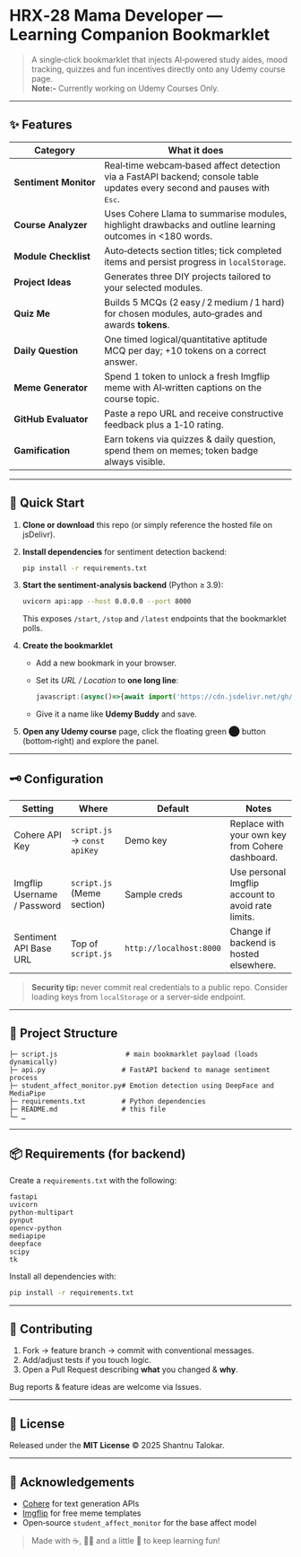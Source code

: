 # HRX‑28 Mama Developer — Learning Companion Bookmarklet

> A single‑click bookmarklet that injects AI‑powered study aides, mood tracking, quizzes and fun incentives directly onto any Udemy course page.<br>
**Note:-** Currently working on Udemy Courses Only.
---

## ✨ Features

| Category              | What it does                                                                                                                      |
| --------------------- | --------------------------------------------------------------------------------------------------------------------------------- |
| **Sentiment Monitor** | Real‑time webcam‑based affect detection via a FastAPI backend; console table updates every second and pauses with <kbd>Esc</kbd>. |
| **Course Analyzer**   | Uses Cohere Llama to summarise modules, highlight drawbacks and outline learning outcomes in <180 words.                          |
| **Module Checklist**  | Auto‑detects section titles; tick completed items and persist progress in `localStorage`.                                         |
| **Project Ideas**     | Generates three DIY projects tailored to your selected modules.                                                                   |
| **Quiz Me**           | Builds 5 MCQs (2 easy / 2 medium / 1 hard) for chosen modules, auto‑grades and awards **tokens**.                                 |
| **Daily Question**    | One timed logical/quantitative aptitude MCQ per day; +10 tokens on a correct answer.                                              |
| **Meme Generator**    | Spend 1 token to unlock a fresh Imgflip meme with AI‑written captions on the course topic.                                        |
| **GitHub Evaluator**  | Paste a repo URL and receive constructive feedback plus a 1‑10 rating.                                                            |
| **Gamification**      | Earn tokens via quizzes & daily question, spend them on memes; token badge always visible.                                        |

---

## 🔧 Quick Start

1. **Clone or download** this repo (or simply reference the hosted file on jsDelivr).
2. **Install dependencies** for sentiment detection backend:

   ```bash
   pip install -r requirements.txt
   ```
3. **Start the sentiment‑analysis backend** (Python ≥ 3.9):

   ```bash
   uvicorn api:app --host 0.0.0.0 --port 8000
   ```

   This exposes `/start`, `/stop` and `/latest` endpoints that the bookmarklet polls.
4. **Create the bookmarklet**

   * Add a new bookmark in your browser.
   * Set its *URL / Location* to **one long line**:

     ```javascript
     javascript:(async()=>{await import('https://cdn.jsdelivr.net/gh/tany109043/HRX-28-Mama-Developer@main/script.js?t='+Date.now())})();
     ```
   * Give it a name like **Udemy Buddy** and save.
5. **Open any Udemy course** page, click the floating green ⬤ button (bottom‑right) and explore the panel.

---

## 🗝️ Configuration

| Setting                     | Where                        | Default                 | Notes                                              |
| --------------------------- | ---------------------------- | ----------------------- | -------------------------------------------------- |
| Cohere API Key              | `script.js` → `const apiKey` | Demo key                | Replace with your own key from Cohere dashboard.   |
| Imgflip Username / Password | `script.js` (Meme section)   | Sample creds            | Use personal Imgflip account to avoid rate limits. |
| Sentiment API Base URL      | Top of `script.js`           | `http://localhost:8000` | Change if backend is hosted elsewhere.             |

> **Security tip:** never commit real credentials to a public repo. Consider loading keys from `localStorage` or a server‑side endpoint.

---

## 📂 Project Structure

```
├─ script.js                 # main bookmarklet payload (loads dynamically)
├─ api.py                   # FastAPI backend to manage sentiment process
├─ student_affect_monitor.py# Emotion detection using DeepFace and MediaPipe
├─ requirements.txt         # Python dependencies
├─ README.md                # this file
└─ …
```

---

## 📦 Requirements (for backend)

Create a `requirements.txt` with the following:

```
fastapi
uvicorn
python-multipart
pynput
opencv-python
mediapipe
deepface
scipy
tk
```

Install all dependencies with:

```bash
pip install -r requirements.txt
```

---

## 🤝 Contributing

1. Fork → feature branch → commit with conventional messages.
2. Add/adjust tests if you touch logic.
3. Open a Pull Request describing **what** you changed & **why**.

Bug reports & feature ideas are welcome via Issues.

---

## 📝 License

Released under the **MIT License** © 2025 Shantnu Talokar.

---

## 🙏 Acknowledgements

* [Cohere](https://cohere.ai) for text generation APIs
* [Imgflip](https://imgflip.com/api) for free meme templates
* Open‑source `student_affect_monitor` for the base affect model

> Made with ☕, 👩‍💻 and a little 🤪 to keep learning fun!
